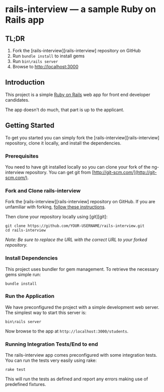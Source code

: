 # rails-interview — a sample Ruby on Rails app


## TL;DR

1. Fork the [rails-interview][rails-interview] repository on GitHub
2. Run `bundle install` to install gems
3. Run `bin\rails server`
4. Browse to [http://localhost:3000](http://localhost:3000/students)


## Introduction

This project is a simple [Ruby on Rails](http://rubyonrails.org/) web app for front end developer candidates.

The app doesn't do much, that part is up to the applicant.


## Getting Started

To get you started you can simply fork the [rails-interview][rails-interview] repository, clone it locally, and install the dependencies.

### Prerequisites

You need to have git installed locally so you can clone your fork of the ng-interview repository. You can get git from
[http://git-scm.com/](http://git-scm.com/).

### Fork and Clone rails-interview

Fork the [rails-interview][rails-interview] repository on GitHub.
If you are unfamiliar with forking, [follow these instructions](http://lmgtfy.com/?q=how+to+fork+a+repo+in+github).

Then clone your repository locally using [git][git]:

```
git clone https://github.com/YOUR-USERNAME/rails-interview.git
cd rails-interview
```

*Note: Be sure to replace the URL with the correct URL to your forked repository.*

### Install Dependencies

This project uses bundler for gem management. To retrieve the necessary gems simple run:

```
bundle install
```

### Run the Application

We have preconfigured the project with a simple development web server.  The simplest way to start
this server is:

```
bin\rails server
```

Now browse to the app at `http://localhost:3000/students`.


### Running Integration Tests/End to end

The rails-interview app comes preconfigured with some integration tests. You can run the tests very easily using rake:

```
rake test
```

This will run the tests as defined and report any errors making use of predefined fixtures.
